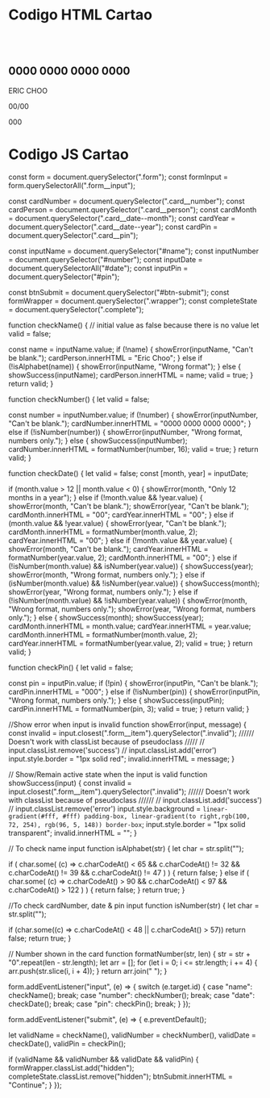 
# Codigo HTML Cartao
<body>
  <div class="container">
    <div class="card">
      <div class="card__front">
        <div class="card__logo">
          <div class="card__logo--1">&nbsp;</div>
          <div class="card__logo--2">&nbsp;</div>
        </div>
        <div class="card__info">
          <h2 class="card__number">0000 0000 0000 0000</h2>
          <div class="card__info-bottom">
            <p class="card__person">ERIC CHOO</p>
            <p class="card__date">
              <span class="card__date--month">00</span>/<span class="card__date--year">00</span>
            </p>
          </div>
        </div>
      </div>
      <div class="card__back">
        <p class="card__pin">000</p>
      </div>
    </div>

# Codigo JS Cartao

const form = document.querySelector(".form");
const formInput = form.querySelectorAll(".form__input");

const cardNumber = document.querySelector(".card__number");
const cardPerson = document.querySelector(".card__person");
const cardMonth = document.querySelector(".card__date--month");
const cardYear = document.querySelector(".card__date--year");
const cardPin = document.querySelector(".card__pin");

const inputName = document.querySelector("#name");
const inputNumber = document.querySelector("#number");
const inputDate = document.querySelectorAll("#date");
const inputPin = document.querySelector("#pin");

const btnSubmit = document.querySelector("#btn-submit");
const formWrapper = document.querySelector(".wrapper");
const completeState = document.querySelector(".complete");

function checkName() {
  // initial value as false because there is no value
  let valid = false;

  const name = inputName.value;
  if (!name) {
    showError(inputName, "Can't be blank.");
    cardPerson.innerHTML = "Eric Choo";
  } else if (!isAlphabet(name)) {
    showError(inputName, "Wrong format");
  } else {
    showSuccess(inputName);
    cardPerson.innerHTML = name;
    valid = true;
  }
  return valid;
}

function checkNumber() {
  let valid = false;

  const number = inputNumber.value;
  if (!number) {
    showError(inputNumber, "Can't be blank.");
    cardNumber.innerHTML = "0000 0000 0000 0000";
  } else if (!isNumber(number)) {
    showError(inputNumber, "Wrong format, numbers only.");
  } else {
    showSuccess(inputNumber);
    cardNumber.innerHTML = formatNumber(number, 16);
    valid = true;
  }
  return valid;
}

function checkDate() {
  let valid = false;
  const [month, year] = inputDate;

  if (month.value > 12 || month.value < 0) {
    showError(month, "Only 12 months in a year");
  } else if (!month.value && !year.value) {
    showError(month, "Can't be blank.");
    showError(year, "Can't be blank.");
    cardMonth.innerHTML = "00";
    cardYear.innerHTML = "00";
  } else if (month.value && !year.value) {
    showError(year, "Can't be blank.");
    cardMonth.innerHTML = formatNumber(month.value, 2);
    cardYear.innerHTML = "00";
  } else if (!month.value && year.value) {
    showError(month, "Can't be blank.");
    cardYear.innerHTML = formatNumber(year.value, 2);
    cardMonth.innerHTML = "00";
  } else if (!isNumber(month.value) && isNumber(year.value)) {
    showSuccess(year);
    showError(month, "Wrong format, numbers only.");
  } else if (isNumber(month.value) && !isNumber(year.value)) {
    showSuccess(month);
    showError(year, "Wrong format, numbers only.");
  } else if (!isNumber(month.value) && !isNumber(year.value)) {
    showError(month, "Wrong format, numbers only.");
    showError(year, "Wrong format, numbers only.");
  } else {
    showSuccess(month);
    showSuccess(year);
    cardMonth.innerHTML = month.value;
    cardYear.innerHTML = year.value;
    cardMonth.innerHTML = formatNumber(month.value, 2);
    cardYear.innerHTML = formatNumber(year.value, 2);
    valid = true;
  }
  return valid;
}

function checkPin() {
  let valid = false;

  const pin = inputPin.value;
  if (!pin) {
    showError(inputPin, "Can't be blank.");
    cardPin.innerHTML = "000";
  } else if (!isNumber(pin)) {
    showError(inputPin, "Wrong format, numbers only.");
  } else {
    showSuccess(inputPin);
    cardPin.innerHTML = formatNumber(pin, 3);
    valid = true;
  }
  return valid;
}

//Show error when input is invalid
function showError(input, message) {
  const invalid = input.closest(".form__item").querySelector(".invalid");
  ////// Doesn't work with classList because of pseudoclass /////
  // input.classList.remove('success')
  // input.classList.add('error')
  input.style.border = "1px solid red";
  invalid.innerHTML = message;
}

// Show/Remain active state when the input is valid
function showSuccess(input) {
  const invalid = input.closest(".form__item").querySelector(".invalid");
  ////// Doesn't work with classList because of pseudoclass //////
  // input.classList.add('success')
  // input.classList.remove('error')
  input.style.background = `linear-gradient(#fff, #fff) padding-box,
    linear-gradient(to right,rgb(100, 72, 254), rgb(96, 5, 148)) border-box`;
  input.style.border = "1px solid transparent";
  invalid.innerHTML = "";
}

// To check name input
function isAlphabet(str) {
  let char = str.split("");

  if (
    char.some(
      (c) =>
        c.charCodeAt() < 65 &&
        c.charCodeAt() != 32 &&
        c.charCodeAt() != 39 &&
        c.charCodeAt() != 47
    )
  ) {
    return false;
  } else if (
    char.some(
      (c) => c.charCodeAt() > 90 && c.charCodeAt() < 97 && c.charCodeAt() > 122
    )
  ) {
    return false;
  }
  return true;
}

//To check cardNumber, date & pin input
function isNumber(str) {
  let char = str.split("");

  if (char.some((c) => c.charCodeAt() < 48 || c.charCodeAt() > 57))
    return false;
  return true;
}

// Number shown in the card
function formatNumber(str, len) {
  str = str + "0".repeat(len - str.length);
  let arr = [];
  for (let i = 0; i <= str.length; i += 4) {
    arr.push(str.slice(i, i + 4));
  }
  return arr.join(" ");
}

form.addEventListener("input", (e) => {
  switch (e.target.id) {
    case "name":
      checkName();
      break;
    case "number":
      checkNumber();
      break;
    case "date":
      checkDate();
      break;
    case "pin":
      checkPin();
      break;
  }
});

form.addEventListener("submit", (e) => {
  e.preventDefault();

  let validName = checkName(),
    validNumber = checkNumber(),
    validDate = checkDate(),
    validPin = checkPin();

  if (validName && validNumber && validDate && validPin) {
    formWrapper.classList.add("hidden");
    completeState.classList.remove("hidden");
    btnSubmit.innerHTML = "Continue";
  }
});
